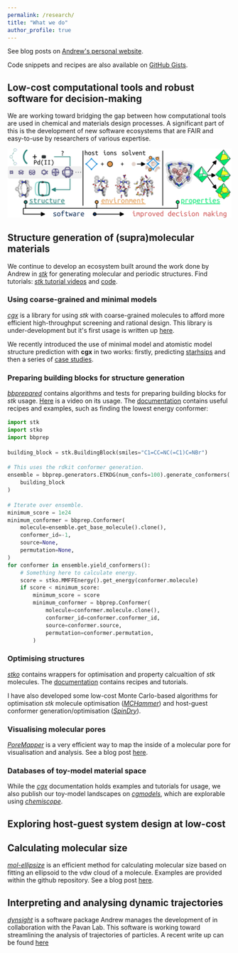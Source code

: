 ```yaml
---
permalink: /research/
title: "What we do"
author_profile: true
---
```


See blog posts on [Andrew's personal website](https://andrewtarzia.github.io/year-archive/).

Code snippets and recipes are also available on [GitHub Gists](https://gist.github.com/andrewtarzia).


## Low-cost computational tools and robust software for decision-making

We are working toward bridging the gap between how computational tools are used in chemical and materials design processes.
A significant part of this is the development of new software ecosystems that are FAIR and easy-to-use by researchers of various expertise.

![Components in molecular materials design](/assets/research_schematic_aprofuob_1.png)


## Structure generation of (supra)molecular materials

We continue to develop an ecosystem built around the work done by Andrew in [_stk_](https://github.com/lukasturcani/stk) for generating molecular and periodic structures. Find tutorials: [_stk_ tutorial videos](https://www.youtube.com/watch?v=mPr9D7nCQ84&list=PLIWYdPQ9hLzVngMF8NOkiApMtgc_ZwZgO) and [code](https://github.com/andrewtarzia/stk-examples).

### Using coarse-grained and minimal models

[_cgx_](https://github.com/andrewtarzia/CGExplore) is a library for using _stk_ with coarse-grained molecules to afford more efficient high-throughput screening and rational design. This library is under-development but it's first usage is written up [here](https://pubs.rsc.org/en/content/articlehtml/2023/sc/d3sc03991a).

We recently introduced the use of minimal model and atomistic model structure prediction with __cgx__ in two works: firstly, predicting [starhsips](https://doi.org/10.1016/j.chempr.2025.102780) and then a series of [case studies](https://chemrxiv.org/engage/chemrxiv/article-details/68f0ef40bc2ac3a0e051be52).


### Preparing building blocks for structure generation

[_bbprepared_](https://github.com/andrewtarzia/bbprepared) contains algorithms and tests for preparing building blocks for _stk_ usage. [Here](https://youtu.be/dbQwhlpf5Jc) is a video on its usage. The [documentation](https://bbprepared.readthedocs.io/en/latest/) contains useful recipes and examples, such as finding the lowest energy conformer:

```python
import stk
import stko
import bbprep

building_block = stk.BuildingBlock(smiles="C1=CC=NC(=C1)C=NBr")

# This uses the rdkit conformer generation.
ensemble = bbprep.generators.ETKDG(num_confs=100).generate_conformers(
    building_block
)

# Iterate over ensemble.
minimum_score = 1e24
minimum_conformer = bbprep.Conformer(
    molecule=ensemble.get_base_molecule().clone(),
    conformer_id=-1,
    source=None,
    permutation=None,
)
for conformer in ensemble.yield_conformers():
    # Something here to calculate energy.
    score = stko.MMFFEnergy().get_energy(conformer.molecule)
    if score < minimum_score:
        minimum_score = score
        minimum_conformer = bbprep.Conformer(
            molecule=conformer.molecule.clone(),
            conformer_id=conformer.conformer_id,
            source=conformer.source,
            permutation=conformer.permutation,
        )
```


### Optimising structures

[_stko_](https://github.com/JelfsMaterialsGroup/stko) contains wrappers for optimisation and property calcualtion of _stk_ molecules.
The [documentation](https://stko-docs.readthedocs.io/) contains recipes and tutorials.

I have also developed some low-cost Monte Carlo-based algorithms for optimisation _stk_ molecule optimisation ([_MCHammer_](https://github.com/andrewtarzia/MCHammer)) and host-guest conformer generation/optimisation ([_SpinDry_](https://github.com/andrewtarzia/SpinDry)).

### Visualising molecular pores

[_PoreMapper_](https://github.com/andrewtarzia/PoreMapper) is a very efficient way to map the inside of a molecular pore for visualisation and analysis. See a blog post [here](https://andrewtarzia.github.io/posts/2021/11/poremapper-post/).


### Databases of toy-model material space

While the [_cgx_](https://cgexplore.readthedocs.io/en/latest/) documentation holds examples and tutorials for usage, we also publish our toy-model landscapes on [_cgmodels_](https://cgmodels.readthedocs.io/en/latest/), which are explorable using [_chemiscope_](https://chemiscope.org).

## Exploring host-guest system design at low-cost


## Calculating molecular size

[_mol-ellipsize_](https://github.com/andrewtarzia/mol-ellipsize) is an efficient method for calculating molecular size based on fitting an ellipsoid to the vdw cloud of a molecule. Examples are provided within the github repository. See a blog post [here](https://andrewtarzia.github.io/posts/2022/01/molellipsize-post/).

## Interpreting and analysing dynamic trajectories

[_dynsight_](https://github.com/GMPavanLab/dynsight) is a software package Andrew manages the development of in collaboration with the Pavan Lab.
This software is working toward streamlining the analysis of trajectories of particles. A recent write up can be found [here](https://arxiv.org/abs/2510.23493)
